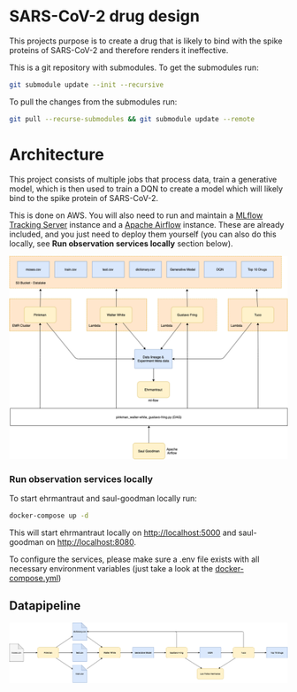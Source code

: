 # SARS-CoV-2 drug design
This projects purpose is to create a drug that is likely to bind with the spike proteins of
SARS-CoV-2 and therefore renders it ineffective. 
 
This is a git repository with submodules. To get the submodules run:
```bash
git submodule update --init --recursive
```

To pull the changes from the submodules run:
```bash
git pull --recurse-submodules && git submodule update --remote
```

# Architecture
This project consists of multiple jobs that process data, train a generative model, which
is then used to train a DQN to create a model which will likely bind to the spike protein of SARS-CoV-2.

This is done on AWS. You will also need to run and maintain a
[MLflow Tracking Server](https://mlflow.org/docs/latest/tracking.html#mlflow-tracking-servers) instance and a
[Apache Airflow](https://airflow.apache.org/) instance. These are already included, and you just need to deploy them
yourself (you can also do this locally, see __Run observation services locally__ section below).

![architecture](https://github.com/DiscoverAI/sars-cov-2-drug-design/raw/master/docs/architecture.png)

### Run observation services locally
To start ehrmantraut and saul-goodman locally run:
```bash
docker-compose up -d
```
This will start ehrmantraut locally on [http://localhost:5000](http://localhost:5000) and saul-goodman on
 [http://localhost:8080](http://localhost:8080).
 
To configure the services, please make sure a .env file exists with all necessary environment variables (just take a
look at the [docker-compose.yml](https://raw.githubusercontent.com/DiscoverAI/sars-cov-2-drug-design/master/docker-compose.yml))

## Datapipeline
![architecture](https://github.com/DiscoverAI/sars-cov-2-drug-design/raw/master/docs/datapipeline.png)
